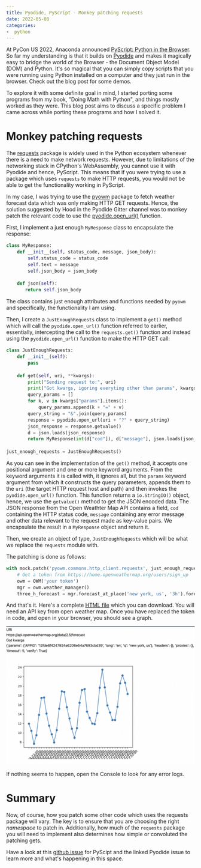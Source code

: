 ```yaml
---
title: Pyodide, PyScript - Monkey patching requests
date: 2022-05-08
categories:
-  python
---
```


At PyCon US 2022, Anaconda announced [PyScript: Python in the Browser](https://anaconda.cloud/pyscript-python-in-the-browser).
So far my understanding is that it builds on [Pyodide](https://pyodide.org/) and makes it magically
easy to bridge the world of the Browser - the Document Object Model (DOM) and Python. It's so magical
that you can simply copy scripts that you were running using Python installed on a computer and
they just run in the browser. Check out the blog post for some demos.

To explore it with some definite goal in mind, I started porting some programs from my book, "Doing Math with Python",
and things mostly worked as they were. This blog post aims to discuss a specific problem 
I came across while porting these programs and how I solved it.

# Monkey patching requests

The [requests](https://docs.python-requests.org/en/latest/) package is widely used in the Python ecosystem whenever there is a need to make network
requests. However, due to limitations of the networking stack in CPython's WebAssembly, you cannot use it
with Pyodide and hence, PyScript. This means that if you were trying to use a package which uses 
`requests` to make HTTP requests, you would not be able to get the functionality working in PyScript.

In my case, I was trying to use the [pyowm](https://pyowm.readthedocs.io/en/latest/index.html) package to fetch
weather forecast data which was only making HTTP GET requests. Hence, the solution suggested by Hood in the 
Pyodide Gitter channel was to monkey patch the relevant code
to use the [pyodide.open_url()](https://pyodide.org/en/stable/usage/api/python-api.html?highlight=open_url#pyodide.open_url)
function.

First, I  implement a just enough `MyResponse` class to encapsulate the response:

```python
class MyResponse:
    def __init__(self, status_code, message, json_body):
        self.status_code = status_code
        self.text = message
        self.json_body = json_body

    def json(self):
       return self.json_body
```  

The class contains just enough attributes and functions needed by `pyowm` and specifically,
the functionality I am using.

Then, I create a `JustEnoughRequests` class to implement a `get()` method which will call the
`pyodide.open_url()` function referred to earlier, essentially, intercepting the call to the
`requests.get()` function and instead using the `pyodide.open_url()` function to make the
HTTP GET call:

```python
class JustEnoughRequests:
    def __init__(self):
        pass

    def get(self, uri, **kwargs):
        print("Sending request to:", uri)
        print("Got kwargs, igoring everyting other than params", kwargs)
        query_params = []
        for k, v in kwargs["params"].items():
            query_params.append(k + "=" + v) 
        query_string = "&".join(query_params)
        response = pyodide.open_url(uri + "?" + query_string)
        json_response = response.getvalue()
        d = json.loads(json_response)
        return MyResponse(int(d["cod"]), d["message"], json.loads(json_response))
 
just_enough_requests = JustEnoughRequests()
```

As you can see in the implementation of the `get()` method, it accepts one positional argument
and one or more keyword arguments. From the keyword arguments it is called with, it ignores all,
but the `params` keyword argument from which it constructs the query parameters, appends
them to the `uri` (the target HTTP request host and path) and then invokes the `pyodide.open_url()`
function. This function returns a `io.StringIO()` object, hence, we use the `getvalue()` method
to get the JSON encoded data. The JSON response from the Open Weathter Map API contains a field,
`cod` containing the HTTP status code, `message` containing any error message and other data
relevant to the request made as key-value pairs. We encapsulate the result in a `MyResponse` object
and return it.

Then, we create an object of type, `JustEnoughRequests` which will be what we replace the 
`requests` module with.

The patching is done as follows:

```python
with mock.patch('pyowm.commons.http_client.requests', just_enough_requests):
    # Get a token from https://home.openweathermap.org/users/sign_up
    owm = OWM('your token')
    mgr = owm.weather_manager()
    three_h_forecast = mgr.forecast_at_place('new york, us', '3h').forecast
```

And that's it. Here's a complete [HTML file](https://raw.githubusercontent.com/doingmathwithpython/code/master/explorations/PyScript/chap2/nyc_forecast_owm.html) which you can download. You will need an API key from open weather map. Once you have replaced 
the token in code, and open in your browser, you should see a graph. 

![Graph of the forecast temperature](/static/img/py_script_owm.png "Graph of the forecast temperature")

If nothing seems to happen, open the Console to look for any error logs.

# Summary

Now, of course, how you patch some other code which uses the requests package will vary. The key is to ensure that
you are choosing the right _namespace_ to patch in. Additionally, how much of the `requests` package you will
need to implement also determines how simple or convoluted the patching gets.

Have a look at this [github issue](https://github.com/pyscript/pyscript/issues/225#issuecomment-1118380014) for
PyScipt and the linked Pyodide issue to learn more and what's happening in this space.
